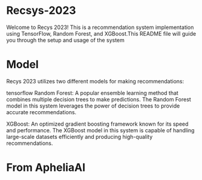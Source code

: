 # Recsys-2023
Welcome to Recys 2023! This is a recommendation system implementation using TensorFlow, Random Forest, and XGBoost.This README file will guide you through the setup and usage of the system

# Model
Recys 2023 utilizes two different models for making recommendations:

tensorflow Random Forest: A popular ensemble learning method that combines multiple decision trees to make predictions. The Random Forest model in this system leverages the power of decision trees to provide accurate recommendations.

XGBoost: An optimized gradient boosting framework known for its speed and performance. The XGBoost model in this system is capable of handling large-scale datasets efficiently and producing high-quality recommendations.

# From ApheliaAI
